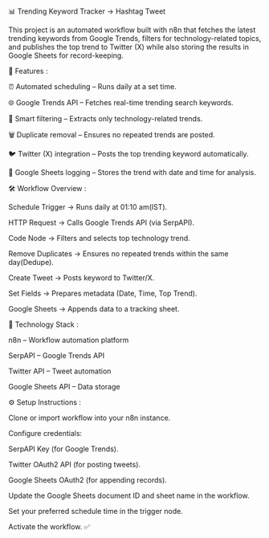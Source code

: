 📊 Trending Keyword Tracker → Hashtag Tweet

This project is an automated workflow built with n8n that fetches the latest trending keywords from Google Trends, filters for technology-related topics, and publishes the top trend to Twitter (X) while also storing the results in Google Sheets for record-keeping.

🚀 Features :

⏰ Automated scheduling – Runs daily at a set time.

🌐 Google Trends API – Fetches real-time trending search keywords.

🧠 Smart filtering – Extracts only technology-related trends.

🗑️ Duplicate removal – Ensures no repeated trends are posted.

🐦 Twitter (X) integration – Posts the top trending keyword automatically.

📑 Google Sheets logging – Stores the trend with date and time for analysis.

🛠️ Workflow Overview :

Schedule Trigger → Runs daily at 01:10 am(IST).

HTTP Request → Calls Google Trends API (via SerpAPI).

Code Node → Filters and selects top technology trend.

Remove Duplicates → Ensures no repeated trends within the same day(Dedupe).

Create Tweet → Posts keyword to Twitter/X.

Set Fields → Prepares metadata (Date, Time, Top Trend).

Google Sheets → Appends data to a tracking sheet.

📂 Technology Stack :

n8n – Workflow automation platform

SerpAPI – Google Trends API

Twitter API – Tweet automation

Google Sheets API – Data storage

⚙️ Setup Instructions :

Clone or import workflow into your n8n instance.

Configure credentials:

SerpAPI Key (for Google Trends).

Twitter OAuth2 API (for posting tweets).

Google Sheets OAuth2 (for appending records).

Update the Google Sheets document ID and sheet name in the workflow.

Set your preferred schedule time in the trigger node.

Activate the workflow. ✅
